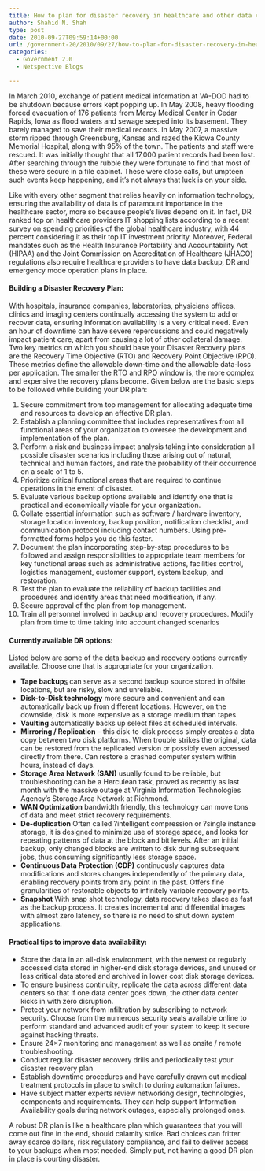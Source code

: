 ```yaml
---
title: How to plan for disaster recovery in healthcare and other data critical environments
author: Shahid N. Shah
type: post
date: 2010-09-27T09:59:14+00:00
url: /government-20/2010/09/27/how-to-plan-for-disaster-recovery-in-healthcare-and-other-data-critical-environments/
categories:
  - Government 2.0
  - Netspective Blogs

---
```

In March 2010, exchange of patient medical information at VA-DOD had to be shutdown because errors kept popping up. In May 2008, heavy flooding forced evacuation of 176 patients from Mercy Medical Center in Cedar Rapids, Iowa as flood waters and sewage seeped into its basement. They barely managed to save their medical records. In May 2007, a massive storm ripped through Greensburg, Kansas and razed the Kiowa County Memorial Hospital, along with 95% of the town. The patients and staff were rescued. It was initially thought that all 17,000 patient records had been lost. After searching through the rubble they were fortunate to find that most of these were secure in a file cabinet. These were close calls, but umpteen such events keep happening, and it&#8217;s not always that luck is on your side.

Like with every other segment that relies heavily on information technology, ensuring the availability of data is of paramount importance in the healthcare sector, more so because people&#8217;s lives depend on it. In fact, DR ranked top on healthcare providers IT shopping lists according to a recent survey on spending priorities of the global healthcare industry, with 44 percent considering it as their top IT investment priority. Moreover, Federal mandates such as the Health Insurance Portability and Accountability Act (HIPAA) and the Joint Commission on Accreditation of Healthcare (JHACO) regulations also require healthcare providers to have data backup, DR and emergency mode operation plans in place.

#### Building a Disaster Recovery Plan:

With hospitals, insurance companies, laboratories, physicians offices, clinics and imaging centers continually accessing the system to add or recover data, ensuring information availability is a very critical need. Even an hour of downtime can have severe repercussions and could negatively impact patient care, apart from causing a lot of other collateral damage. Two key metrics on which you should base your Disaster Recovery plans are the Recovery Time Objective (RTO) and Recovery Point Objective (RPO). These metrics define the allowable down-time and the allowable data-loss per application. The smaller the RTO and RPO window is, the more complex and expensive the recovery plans become. Given below are the basic steps to be followed while building your DR plan:

  1. Secure commitment from top management for allocating adequate time and resources to develop an effective DR plan.
  2. Establish a planning committee that includes representatives from all functional areas of your organization to oversee the development and implementation of the plan.
  3. Perform a risk and business impact analysis taking into consideration all possible disaster scenarios including those arising out of natural, technical and human factors, and rate the probability of their occurrence on a scale of 1 to 5.
  4. Prioritize critical functional areas that are required to continue operations in the event of disaster.
  5. Evaluate various backup options available and identify one that is practical and economically viable for your organization.
  6. Collate essential information such as software / hardware inventory, storage location inventory, backup position, notification checklist, and communication protocol including contact numbers. Using pre-formatted forms helps you do this faster.
  7. Document the plan incorporating step-by-step procedures to be followed and assign responsibilities to appropriate team members for key functional areas such as administrative actions, facilities control, logistics management, customer support, system backup, and restoration.
  8. Test the plan to evaluate the reliability of backup facilities and procedures and identify areas that need modification, if any.
  9. Secure approval of the plan from top management.
 10. Train all personnel involved in backup and recovery procedures. Modify plan from time to time taking into account changed scenarios

#### Currently available DR options:

Listed below are some of the data backup and recovery options currently available. Choose one that is appropriate for your organization.

  * **Tape backup**<span style="text-decoration: underline;">s</span> can serve as a second backup source stored in offsite locations, but are risky, slow and unreliable.
  * **Disk-to-Disk technology** more secure and convenient and can automatically back up from different locations. However, on the downside, disk is more expensive as a storage medium than tapes.
  * **Vaulting** automatically backs up select files at scheduled intervals.
  * **Mirroring / Replication** &#8211; this disk-to-disk process simply creates a data copy between two disk platforms. When trouble strikes the original, data can be restored from the replicated version or possibly even accessed directly from there. Can restore a crashed computer system within hours, instead of days.
  * **Storage Area Network (SAN)** usually found to be reliable, but troubleshooting can be a Herculean task, proved as recently as last month with the massive outage at Virginia Information Technologies Agency&#8217;s Storage Area Network at Richmond.
  * **WAN Optimization** bandwidth friendly, this technology can move tons of data and meet strict recovery requirements.
  * **De-duplication** Often called ?intelligent compression or ?single instance storage, it is designed to minimize use of storage space, and looks for repeating patterns of data at the block and bit levels. After an initial backup, only changed blocks are written to disk during subsequent jobs, thus consuming significantly less storage space.
  * **Continuous Data Protection (CDP)** continuously captures data modifications and stores changes independently of the primary data, enabling recovery points from any point in the past. Offers fine granularities of restorable objects to infinitely variable recovery points.
  * **Snapshot** With snap shot technology, data recovery takes place as fast as the backup process. It creates incremental and differential images with almost zero latency, so there is no need to shut down system applications.

#### Practical tips to improve data availability:

  * Store the data in an all-disk environment, with the newest or regularly accessed data stored in higher-end disk storage devices, and unused or less critical data stored and archived in lower cost disk storage devices.
  * To ensure business continuity, replicate the data across different data centers so that if one data center goes down, the other data center kicks in with zero disruption.
  * Protect your network from infiltration by subscribing to network security. Choose from the numerous security seals available online to perform standard and advanced audit of your system to keep it secure against hacking threats.
  * Ensure 24&#215;7 monitoring and management as well as onsite / remote troubleshooting.
  * Conduct regular disaster recovery drills and periodically test your disaster recovery plan
  * Establish downtime procedures and have carefully drawn out medical treatment protocols in place to switch to during automation failures.
  * Have subject matter experts review networking design, technologies, components and requirements. They can help support Information Availability goals during network outages, especially prolonged ones.

A robust DR plan is like a healthcare plan which guarantees that you will come out fine in the end, should calamity strike. Bad choices can fritter away scarce dollars, risk regulatory compliance, and fail to deliver access to your backups when most needed. Simply put, not having a good DR plan in place is courting disaster.

 